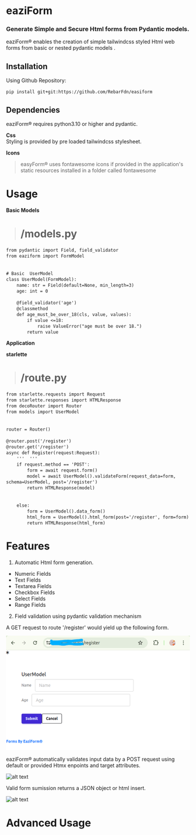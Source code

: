 # eaziForm 

### Generate Simple and Secure Html forms from Pydantic models.

eaziForm&reg; enables the creation of simple tailwindcss styled Html web forms from basic or nested pydantic models . 

## Installation
Using Github Repository:

	pip install git+git:https://github.com/RebarFdn/easiform
	
## Dependencies

eaziForm&reg; requires python3.10 or higher and pydantic.<br>

**Css**<br> 
Styling is provided by pre loaded tailwindcss stylesheet.<br>

**Icons**<br>
> easyForm&reg; uses fontawesome icons if provided in the application's static resources installed in a folder called fontawesome


# Usage

**Basic Models**
>  # /models.py

	from pydantic import Field, field_validator
	from eaziform import FormModel
	
	
	# Basic  UserModel	
	class UserModel(FormModel):
		name: str = Field(default=None, min_length=3)
		age: int = 0

		@field_validator('age')
		@classmethod
		def age_must_be_over_18(cls, value, values):
		    if value <=18:
		        raise ValueError("age must be over 18.")
		    return value


**Application**<br>
	
**starlette**
>  # /route.py

	from starlette.requests import Request
	from starlette.responses import HTMLResponse
	from decoRouter import Router
	from models import UserModel
	
	
	router = Router()
	
	@router.post('/register')
	@router.get('/register')
	async def Register(request:Request):
		'''  '''
		if request.method == 'POST':
		    form = await request.form() 
		    model = await UserModel().validateForm(request_data=form, schema=UserModel, post='/register')
		    return HTMLResponse(model)
		    
		    
		else:		   
		    form = UserModel().data_form()
		    html_form = UserModel().html_form(post='/register', form=form)
		    return HTMLResponse(html_form)



# Features

1.  Automatic Html form generation.

 - Numeric Fields
 - Text Fields
 - Textarea Fields
 - Checkbox Fields
 - Select Fields
 - Range Fields
 
  
2.  Field validation using pydantic validation mechanism

A GET request to route '/register' would yield up the following form.
	
![alt text](https://github.com/RebarFdn/eaziForm/blob/main/imgs/ezForm-basic-input.png?raw=true
)

eaziForm&reg; automatically validates input data by a POST request using default or provided Htmx enpoints and target attributes.

![alt text](file:./imgs/ezForm-basic-validation.png)


Valid form sumission returns a JSON object or html insert.

![alt text](file:/imgs/ezForm-basic-result.png)


# Advanced Usage
